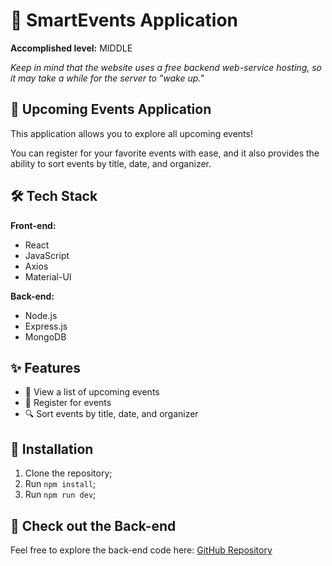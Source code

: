 # 🌟 SmartEvents Application

**Accomplished level:** MIDDLE

*Keep in mind that the website uses a free backend web-service hosting, so it may take a while for the server to "wake up."*

## 🎉 Upcoming Events Application

This application allows you to explore all upcoming events! 

You can register for your favorite events with ease, and it also provides the ability to sort events by title, date, and organizer.

## 🛠 Tech Stack

**Front-end:**
- React
- JavaScript
- Axios
- Material-UI

**Back-end:**
- Node.js
- Express.js
- MongoDB

## ✨ Features
- 👀 View a list of upcoming events
- 📝 Register for events
- 🔍 Sort events by title, date, and organizer

## 🚀 Installation

1. Clone the repository;
2. Run `npm install`;
3. Run `npm run dev`;

## 🔗 Check out the Back-end

Feel free to explore the back-end code here: [GitHub Repository](https://github.com/andrewwwmatsko/elif-tech-BE)
